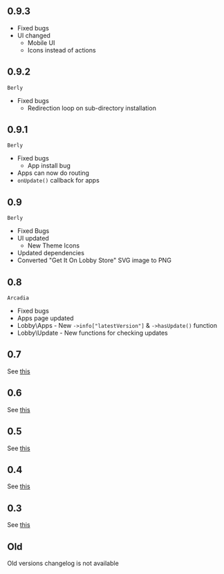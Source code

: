 ## 0.9.3

* Fixed bugs
* UI changed
  * Mobile UI
  * Icons instead of actions

## 0.9.2

`Berly`

* Fixed bugs
  * Redirection loop on sub-directory installation

## 0.9.1

`Berly`

* Fixed bugs
  * App install bug
* Apps can now do routing
* `onUpdate()` callback for apps

## 0.9

`Berly`

* Fixed Bugs
* UI updated
  * New Theme Icons
* Updated dependencies
* Converted "Get It On Lobby Store" SVG image to PNG

## 0.8

`Arcadia`

* Fixed bugs
* Apps page updated
* Lobby\Apps - New `->info["latestVersion"]` & `->hasUpdate()` function
* Lobby\Update - New functions for checking updates

## 0.7

See [this](subinsb.com/lobby/version-0-7)

## 0.6

See [this](subinsb.com/lobby/version-0-6)

## 0.5

See [this](subinsb.com/lobby/version-0-5)

## 0.4

See [this](subinsb.com/lobby/version-0-4)

## 0.3

See [this](subinsb.com/lobby/version-0-3)

## Old

Old versions changelog is not available
